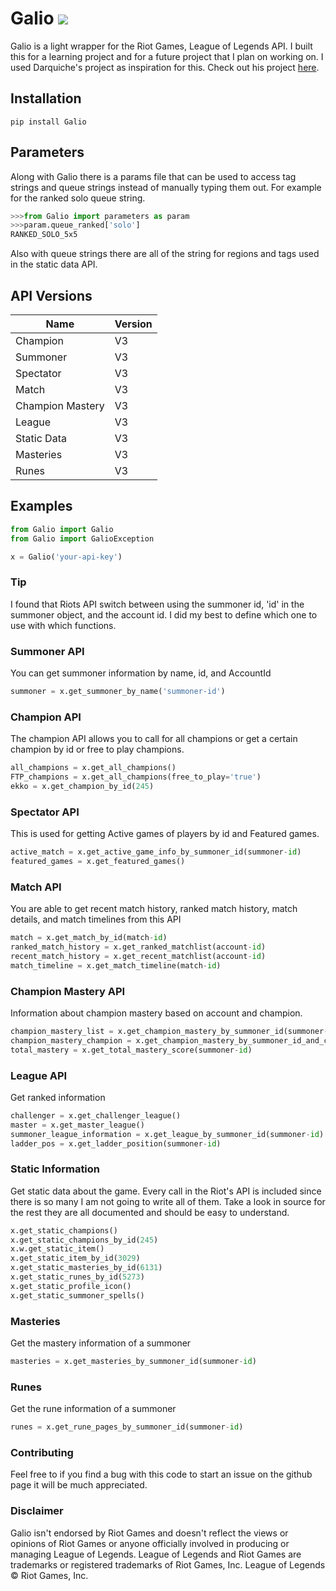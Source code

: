 ﻿# Galio ![](http://github.com/kcnklub/galio/Galiopic.png)
Galio is a light wrapper for the Riot Games, League of Legends API. I built this for a learning project and for a future
project that I plan on working on. I used Darquiche's project as inspiration for this. 
Check out his project [here](https://github.com/Darquiche/Riot-Observer).

## Installation
```
pip install Galio
```
## Parameters
Along with Galio there is a params file that can be used to access tag 
strings and queue strings instead of manually typing them out. For 
example for the ranked solo queue string. 
```python
>>>from Galio import parameters as param
>>>param.queue_ranked['solo']
RANKED_SOLO_5x5
```
Also with queue strings there are all of the string for regions and tags used in the static data API.
## API Versions
| Name | Version |
--- | --- 
Champion | V3
Summoner | V3
Spectator | V3
Match | V3
Champion Mastery | V3
League | V3
Static Data | V3 
Masteries | V3
Runes | V3

## Examples
```python
from Galio import Galio
from Galio import GalioException

x = Galio('your-api-key')
```
### Tip
I found that Riots API switch between using the summoner id, 'id' in the summoner object, and the account id. I did my best to define which one to use with which functions. 
### Summoner API
You can get summoner information by name, id, and AccountId
```python
summoner = x.get_summoner_by_name('summoner-id')
```
### Champion API
The champion API allows you to call for all champions or get a certain champion by id or free to play champions.
```python
all_champions = x.get_all_champions()
FTP_champions = x.get_all_champions(free_to_play='true')
ekko = x.get_champion_by_id(245)
```
### Spectator API
This is used for getting Active games of players by id and Featured games. 
```python
active_match = x.get_active_game_info_by_summoner_id(summoner-id)
featured_games = x.get_featured_games()
```
### Match API
You are able to get recent match history, ranked match history, match details, and match timelines from this API
```python
match = x.get_match_by_id(match-id)
ranked_match_history = x.get_ranked_matchlist(account-id)
recent_match_history = x.get_recent_matchlist(account-id)
match_timeline = x.get_match_timeline(match-id)
```
### Champion Mastery API
Information about champion mastery based on account and champion.
```python
champion_mastery_list = x.get_champion_mastery_by_summoner_id(summoner-id)
champion_mastery_champion = x.get_champion_mastery_by_summoner_id_and_champion_id(summoner-id, champion-id)
total_mastery = x.get_total_mastery_score(summoner-id)
```
### League API
Get ranked information
```python
challenger = x.get_challenger_league()
master = x.get_master_league()
summoner_league_information = x.get_league_by_summoner_id(summoner-id)
ladder_pos = x.get_ladder_position(summoner-id)
```
### Static Information
Get static data about the game. Every call in the Riot's API is included since there is so many I am not going to write all of them.
 Take a look in source for the rest they are all documented and should
 be easy to understand. 
```python
x.get_static_champions()
x.get_static_champions_by_id(245)
x.w.get_static_item()
x.get_static_item_by_id(3029)
x.get_static_masteries_by_id(6131)
x.get_static_runes_by_id(5273)
x.get_static_profile_icon()
x.get_static_summoner_spells()
```
### Masteries
Get the mastery information of a summoner
```python
masteries = x.get_masteries_by_summoner_id(summoner-id)
```
### Runes
Get the rune information of a summoner
```python
runes = x.get_rune_pages_by_summoner_id(summoner-id)
```

### Contributing
Feel free to if you find a bug with this code to start an issue on the github page it will be much appreciated. 

### Disclaimer
Galio isn't endorsed by Riot Games and doesn't reflect the views or opinions of Riot Games or anyone officially involved in producing or managing League of Legends. League of Legends and Riot Games are trademarks or registered trademarks of Riot Games, Inc. League of Legends © Riot Games, Inc. 